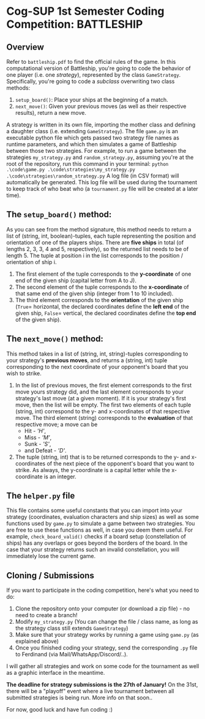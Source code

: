 # Cog-SUP 1st Semester Coding Competition: BATTLESHIP

## Overview

Refer to `battleship.pdf` to find the official rules of the game. In this computational version of Battleship, you're going to code the behavior of one player (i.e. one _strategy_), represented by the class `GameStrategy`. Specifically, you're going to code a _subclass_ overwriting two class methods:

1. `setup_board()`: Place your ships at the beginning of a match.
2. `next_move()`: Given your previous moves (as well as their respective results), return a new move.

A strategy is written in its own file, importing the mother class and defining a daughter class (i.e. extending `GameStrategy`).
The file `game.py` is an executable python file which gets passed two strategy file names as runtime parameters, and which then simulates a game of Battleship between those two strategies.
For example, to run a game between the strategies `my_strategy.py` and `random_strategy.py`, assuming you're at the root of the repository, run this command in your terminal:
`python .\code\game.py .\code\strategies\my_strategy.py .\code\strategies\random_strategy.py`
A log file (in CSV format) will automatically be generated. This log file will be used during the tournament to keep track of who beat who (a `tournament.py` file will be created at a later time).

## The `setup_board()` method:

As you can see from the method signature, this method needs to return a list of (string, int, boolean)-tuples, each tuple representing the position and orientation of one of the players ships. There are **five ships** in total (of lengths 2, 3, 3, 4 and 5, respectively), so the returned list needs to be of length 5. The tuple at position i in the list corresponds to the position / orientation of ship i.

1. The first element of the tuple corresponds to the **y-coordinate** of one end of the given ship (capital letter from A to J).
2. The second element of the tuple corresponds to the **x-coordinate** of that same end of the given ship (integer from 1 to 10 included).
3. The third element corresponds to the **orientation** of the given ship (`True`= horizontal, the declared coordinates define the **left end** of the given ship, `False`= vertical, the declared coordinates define the **top end** of the given ship).

## The `next_move()` method:

This method takes in a list of (string, int, string)-tuples corresponding to your strategy's **previous moves**, and returns a (string, int) tuple corresponding to the next coordinate of your opponent's board that you wish to strike.

1. In the list of previous moves, the first element corresponds to the first move yours strategy did, and the last element corresponds to your strategy's last move (at a given moment). If it is your strategy's first move, then the list will be empty. The first two elements of each tuple (string, int) correspond to the y- and x-coordinates of that respective move. The third element (string) corresponds to the **evaluation** of that respective move; a move can be
   - Hit - _'H'_,
   - Miss - _'M'_,
   - Sunk - _'S'_,
   - and Defeat - _'D'_.
2. The tuple (string, int) that is to be returned corresponds to the y- and x-coordinates of the next piece of the opponent's board that you want to strike. As always, the y-coordinate is a capital letter while the x-coordinate is an integer.

## The `helper.py` file

This file contains some useful constants that you can import into your strategy (coordinates, evaluation characters and ship sizes) as well as some functions used by `game.py` to simulate a game between two strategies. You are free to use these functions as well, in case you deem them useful. For example, `check_board_valid()` checks if a board setup (constellation of ships) has any overlaps or goes beyond the borders of the board. In the case that your strategy returns such an invalid constellation, you will immediately lose the current game.

## Cloning / Submissions

If you want to participate in the coding competition, here's what you need to do:

1. Clone the repository onto your computer (or download a zip file) - no need to create a branch!
2. Modify `my_strategy.py` (You can change the file / class name, as long as the strategy class still extends `GameStrategy`)
3. Make sure that your strategy works by running a game using `game.py` (as explained above)
4. Once you finished coding your strategy, send the corresponding `.py` file to Ferdinand (via Mail/WhatsApp/Discord/..).

I will gather all strategies and work on some code for the tournament as well as a graphic interface in the meantime.

**The deadline for strategy submissions is the 27th of January!** On the 31st, there will be a "playoff" event where a live tournament between all submitted strategies is being run. More info on that soon..

For now, good luck and have fun coding :)
